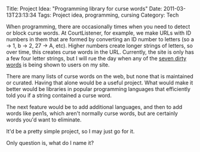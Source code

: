 Title: Project Idea: "Programming library for curse words"
Date: 2011-03-13T23:13:34
Tags: Project idea, programming, cursing
Category: Tech

When programming, there are occasionally times when you need to detect or block curse words. At CourtListener, for example, we make URLs with ID numbers in them that are formed by converting an ID number to letters (so a &rarr; 1, b &rarr; 2, 27 &rarr; A, etc). Higher numbers create longer strings of letters, so over time, this creates curse words in the URL. Currently, the site is only has a few four letter strings, but I will rue the day when any of the <a href="https://secure.wikimedia.org/wikipedia/en/wiki/Seven_dirty_words">seven dirty words</a> is being shown to users on my site.

There are many lists of curse words on the web, but none that is maintained or curated. Having that alone would be a useful project. What would make it better would be libraries in popular programming languages that efficiently told you if a string contained a curse word. 

The next feature would be to add additional languages, and then to add words like pen1s, which aren't normally curse words, but are certainly words you'd want to eliminate.

It'd be a pretty simple project, so I may just go for it.

Only question is, what do I name it?
